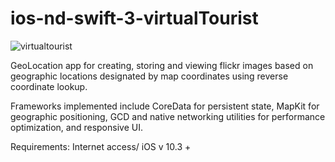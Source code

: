 
# ios-nd-swift-3-virtualTourist

![virtualtourist](https://user-images.githubusercontent.com/12479502/32130976-1c6b8906-bb71-11e7-886f-efeda2fb5515.png)


GeoLocation app for creating, storing and viewing flickr images based on geographic locations designated by map coordinates using reverse coordinate lookup.

Frameworks implemented include CoreData for persistent state, MapKit for geographic positioning, GCD and native networking utilities for performance optimization, and responsive UI.

Requirements: 
Internet access/ iOS v 10.3 +
